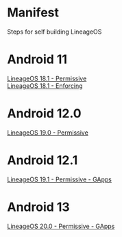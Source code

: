 # Manifest
Steps for self building LineageOS

# Android 11
[LineageOS 18.1 - Permissive](https://github.com/Galaxy-J5-Unofficial-LineageOS-Sources/Manifest/blob/lineage-18.1-permissive/README.md) <br/>
[LineageOS 18.1 - Enforcing](https://github.com/Galaxy-J5-Unofficial-LineageOS-Sources/Manifest/blob/lineage-18.1-enforcing/README.md) <br/>

# Android 12.0
[LineageOS 19.0 - Permissive](https://github.com/Galaxy-J5-Unofficial-LineageOS-Sources/Manifest/blob/lineage-19.0-permissive/README.md) <br/>

# Android 12.1
[LineageOS 19.1 - Permissive - GApps](https://github.com/Galaxy-J5-Unofficial-LineageOS-Sources/Manifest/blob/lineage-19.1-permissive-GApps/README.md)<br/>

# Android 13
[LineageOS 20.0 - Permissive - GApps](https://github.com/Galaxy-J5-Unofficial-LineageOS-Sources/Manifest/blob/lineage-20.0-permissive-GApps/README.md)<br/>
